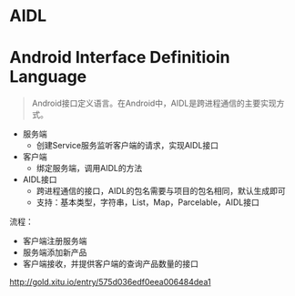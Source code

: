 # AIDL #
# Android Interface Definitioin Language #
>Android接口定义语言。在Android中，AIDL是跨进程通信的主要实现方式。

- 服务端
	- 创建Service服务监听客户端的请求，实现AIDL接口
- 客户端
	- 绑定服务端，调用AIDL的方法
- AIDL接口
	- 跨进程通信的接口，AIDL的包名需要与项目的包名相同，默认生成即可
	- 支持：基本类型，字符串，List，Map，Parcelable，AIDL接口

流程：
- 客户端注册服务端
- 服务端添加新产品
- 客户端接收，并提供客户端的查询产品数量的接口

http://gold.xitu.io/entry/575d036edf0eea006484dea1